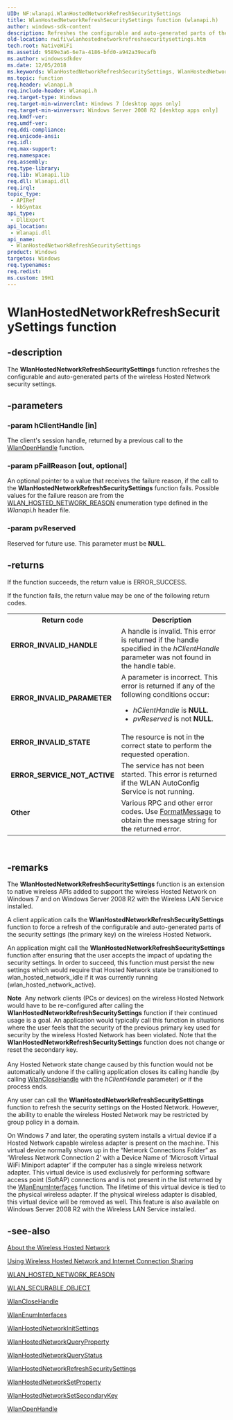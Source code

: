 ```yaml
---
UID: NF:wlanapi.WlanHostedNetworkRefreshSecuritySettings
title: WlanHostedNetworkRefreshSecuritySettings function (wlanapi.h)
author: windows-sdk-content
description: Refreshes the configurable and auto-generated parts of the wireless Hosted Network security settings.
old-location: nwifi\wlanhostednetworkrefreshsecuritysettings.htm
tech.root: NativeWiFi
ms.assetid: 9589e3a6-6e7a-4186-bfd0-a942a39ecafb
ms.author: windowssdkdev
ms.date: 12/05/2018
ms.keywords: WlanHostedNetworkRefreshSecuritySettings, WlanHostedNetworkRefreshSecuritySettings function [NativeWIFI], nwifi.wlanhostednetworkrefreshsecuritysettings, wlanapi/WlanHostedNetworkRefreshSecuritySettings
ms.topic: function
req.header: wlanapi.h
req.include-header: Wlanapi.h
req.target-type: Windows
req.target-min-winverclnt: Windows 7 [desktop apps only]
req.target-min-winversvr: Windows Server 2008 R2 [desktop apps only]
req.kmdf-ver: 
req.umdf-ver: 
req.ddi-compliance: 
req.unicode-ansi: 
req.idl: 
req.max-support: 
req.namespace: 
req.assembly: 
req.type-library: 
req.lib: Wlanapi.lib
req.dll: Wlanapi.dll
req.irql: 
topic_type:
 - APIRef
 - kbSyntax
api_type:
 - DllExport
api_location:
 - Wlanapi.dll
api_name:
 - WlanHostedNetworkRefreshSecuritySettings
product: Windows
targetos: Windows
req.typenames: 
req.redist: 
ms.custom: 19H1
---
```


# WlanHostedNetworkRefreshSecuritySettings function


## -description


The <b>WlanHostedNetworkRefreshSecuritySettings</b> function refreshes the configurable and auto-generated parts of the wireless Hosted Network security settings. 


## -parameters




### -param hClientHandle [in]

The client's session handle, returned by a previous call to the <a href="https://docs.microsoft.com/windows/desktop/api/wlanapi/nf-wlanapi-wlanopenhandle">WlanOpenHandle</a> function.


### -param pFailReason [out, optional]

An optional pointer to a value that receives the failure reason,  if the call to the <b>WlanHostedNetworkRefreshSecuritySettings</b> function fails. Possible values for the failure reason are from the <a href="https://docs.microsoft.com/windows/desktop/api/wlanapi/ne-wlanapi-_wlan_hosted_network_reason">WLAN_HOSTED_NETWORK_REASON</a> enumeration type defined in the <i>Wlanapi.h </i>header file.


### -param pvReserved

Reserved for future use. This parameter must be <b>NULL</b>.


## -returns



If the function succeeds, the return value is ERROR_SUCCESS.

If the function fails, the return value may be one of the following return codes.

<table>
<tr>
<th>Return code</th>
<th>Description</th>
</tr>
<tr>
<td width="40%">
<dl>
<dt><b>ERROR_INVALID_HANDLE</b></dt>
</dl>
</td>
<td width="60%">
A handle is invalid. This error is returned if the handle specified in the <i>hClientHandle</i>  parameter was not found in the handle table.

</td>
</tr>
<tr>
<td width="40%">
<dl>
<dt><b>ERROR_INVALID_PARAMETER</b></dt>
</dl>
</td>
<td width="60%">
A parameter is incorrect. This error is returned if any of the following conditions occur:<ul>
<li><i>hClientHandle</i> is <b>NULL</b>.</li>
<li><i>pvReserved</i> is not <b>NULL</b>.</li>
</ul>


</td>
</tr>
<tr>
<td width="40%">
<dl>
<dt><b>ERROR_INVALID_STATE</b></dt>
</dl>
</td>
<td width="60%">
The resource is not in the correct state to perform the requested operation.

</td>
</tr>
<tr>
<td width="40%">
<dl>
<dt><b>ERROR_SERVICE_NOT_ACTIVE</b></dt>
</dl>
</td>
<td width="60%">
The service has not been started. This error is returned if the WLAN AutoConfig Service is not running.

</td>
</tr>
<tr>
<td width="40%">
<dl>
<dt><b>Other</b></dt>
</dl>
</td>
<td width="60%">
Various RPC and other error codes. Use 
<a href="https://docs.microsoft.com/windows/desktop/api/winbase/nf-winbase-formatmessage">FormatMessage</a> to obtain the message string for the returned error.


</td>
</tr>
</table>
 




## -remarks



The <b>WlanHostedNetworkRefreshSecuritySettings</b> function is an extension to native wireless APIs added to support the wireless Hosted Network on Windows 7 and on Windows Server 2008 R2 with the Wireless LAN Service installed. 

A client application calls the <b>WlanHostedNetworkRefreshSecuritySettings</b> function to force a refresh of the configurable and auto-generated parts of the security settings (the primary key) on the wireless Hosted Network. 

An application might call the <b>WlanHostedNetworkRefreshSecuritySettings</b> function after ensuring that the user accepts the impact of updating the security settings. In order to succeed,  this function must persist the new settings which would require that Hosted Network state be transitioned to wlan_hosted_network_idle if it was currently running (wlan_hosted_network_active). 

<div class="alert"><b>Note</b>  Any network clients (PCs or devices) on the wireless Hosted Network would have to be re-configured after calling the <b>WlanHostedNetworkRefreshSecuritySettings</b> function if their continued usage is a goal. An application would typically call this function in situations where the user feels that the security of the previous primary key used for security by the wireless Hosted Network has been violated. Note that the <b>WlanHostedNetworkRefreshSecuritySettings</b> function does not change or reset the secondary key.</div>
<div> </div>
Any Hosted Network state change caused by this function would not be automatically undone if the calling application closes its calling handle (by calling <a href="https://docs.microsoft.com/windows/desktop/api/wlanapi/nf-wlanapi-wlanclosehandle">WlanCloseHandle</a> with the <i>hClientHandle</i> parameter) or if the process ends.


Any user can call the <b>WlanHostedNetworkRefreshSecuritySettings</b> function to refresh the security settings on the Hosted Network. However, the ability to enable the wireless Hosted Network may be restricted by group policy in a domain.

On Windows 7 and later, the operating system installs a virtual device if a Hosted Network capable wireless adapter is present on the machine. This virtual device normally shows up in the “Network Connections Folder” as ‘Wireless  Network Connection 2’ with a Device Name of ‘Microsoft Virtual WiFi Miniport adapter’ if the computer has a single wireless network adapter. This virtual device is used exclusively for performing software access point (SoftAP) connections and is not present in the list returned by the <a href="https://docs.microsoft.com/windows/desktop/api/wlanapi/nf-wlanapi-wlanenuminterfaces">WlanEnumInterfaces</a> function. The lifetime of this virtual device is tied to the physical wireless adapter. If the physical wireless adapter is disabled, this virtual device will be removed as well. This feature is also available on Windows Server 2008 R2 with the Wireless LAN Service installed.




## -see-also




<a href="https://docs.microsoft.com/windows/desktop/NativeWiFi/about-the-wireless-hosted-network">About the Wireless Hosted Network</a>



<a href="https://docs.microsoft.com/windows/desktop/NativeWiFi/using-hosted-network-and-internet-connection-sharing">Using Wireless Hosted Network and Internet Connection Sharing</a>



<a href="https://docs.microsoft.com/windows/desktop/api/wlanapi/ne-wlanapi-_wlan_hosted_network_reason">WLAN_HOSTED_NETWORK_REASON</a>



<a href="https://docs.microsoft.com/windows/desktop/api/wlanapi/ne-wlanapi-_wlan_securable_object">WLAN_SECURABLE_OBJECT</a>



<a href="https://docs.microsoft.com/windows/desktop/api/wlanapi/nf-wlanapi-wlanclosehandle">WlanCloseHandle</a>



<a href="https://docs.microsoft.com/windows/desktop/api/wlanapi/nf-wlanapi-wlanenuminterfaces">WlanEnumInterfaces</a>



<a href="https://docs.microsoft.com/windows/desktop/api/wlanapi/nf-wlanapi-wlanhostednetworkinitsettings">WlanHostedNetworkInitSettings</a>



<a href="https://docs.microsoft.com/windows/desktop/api/wlanapi/nf-wlanapi-wlanhostednetworkqueryproperty">WlanHostedNetworkQueryProperty</a>



<a href="https://docs.microsoft.com/windows/desktop/api/wlanapi/nf-wlanapi-wlanhostednetworkquerystatus">WlanHostedNetworkQueryStatus</a>



<a href="https://docs.microsoft.com/windows/desktop/api/wlanapi/nf-wlanapi-wlanhostednetworkrefreshsecuritysettings">WlanHostedNetworkRefreshSecuritySettings</a>



<a href="https://docs.microsoft.com/windows/desktop/api/wlanapi/nf-wlanapi-wlanhostednetworksetproperty">WlanHostedNetworkSetProperty</a>



<a href="https://docs.microsoft.com/windows/desktop/api/wlanapi/nf-wlanapi-wlanhostednetworksetsecondarykey">WlanHostedNetworkSetSecondaryKey</a>



<a href="https://docs.microsoft.com/windows/desktop/api/wlanapi/nf-wlanapi-wlanopenhandle">WlanOpenHandle</a>
 

 

